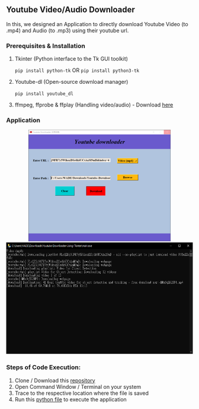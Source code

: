 ## Youtube Video/Audio Downloader

In this, we designed an Application to directly download Youtube Video (to .mp4) and Audio (to .mp3) using their youtube url.

### Prerequisites & Installation

  1. Tkinter (Python interface to the Tk GUI toolkit)
  
      ```pip install python-tk``` OR ```pip install python3-tk```
  
  2. Youtube-dl (Open-source download manager)
  
      ```pip install youtube_dl```
  
  3. ffmpeg, ffprobe & ffplay (Handling video/audio) - Download [here](https://ffbinaries.com/downloads)

### Application

<div align='center'>
<img src = 'https://github.com/Wade0125Studio/Youtube-Downloader-Using-Tkinter/blob/main/youtube_1.PNG' height="300px">
</div>

<div align='center'>
<img src = 'https://github.com/Wade0125Studio/Youtube-Downloader-Using-Tkinter/blob/main/youtube_2.PNG' height="300px">
</div>

### Steps of Code Execution:

  1. Clone / Download this [repository](https://github.com/Wade0125Studio/Youtube-Downloader-Using-Tkinter)
  2. Open Command Window / Terminal on your system
  3. Trace to the respective location where the file is saved
  4. Run this [python file](https://github.com/Wade0125Studio/Youtube-Downloader-Using-Tkinter/blob/main/main.py) to execute the application
